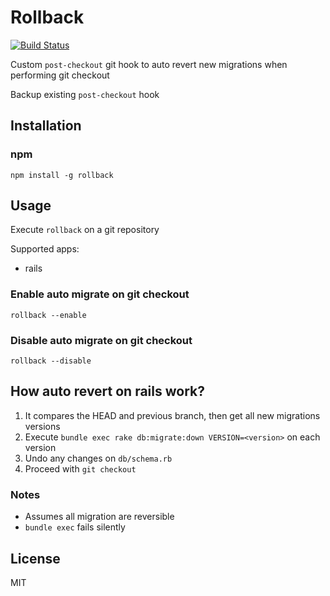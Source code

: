 # Rollback

[![Build Status](https://travis-ci.org/dcrtantuco/rollback.svg?branch=master)](https://travis-ci.org/dcrtantuco/rollback)

Custom `post-checkout` git hook to auto revert new migrations when performing git checkout

Backup existing `post-checkout` hook

## Installation

### npm

```
npm install -g rollback
```

## Usage

Execute `rollback` on a git repository

Supported apps:

- rails

### Enable auto migrate on git checkout

```
rollback --enable
```

### Disable auto migrate on git checkout

```
rollback --disable
```

## How auto revert on rails work?

1. It compares the HEAD and previous branch, then get all new migrations versions
1. Execute `bundle exec rake db:migrate:down VERSION=<version>` on each version
1. Undo any changes on `db/schema.rb`
1. Proceed with `git checkout`

### Notes

- Assumes all migration are reversible
- `bundle exec` fails silently

## License

MIT
